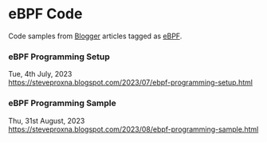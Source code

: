 # eBPF Code
Code samples from [Blogger](https://steveproxna.blogspot.com) articles tagged as [eBPF](https://steveproxna.blogspot.com/search/label/eBPF).

### eBPF Programming Setup
Tue, 4th July, 2023
<br />
https://steveproxna.blogspot.com/2023/07/ebpf-programming-setup.html

### eBPF Programming Sample
Thu, 31st August, 2023
<br />
https://steveproxna.blogspot.com/2023/08/ebpf-programming-sample.html